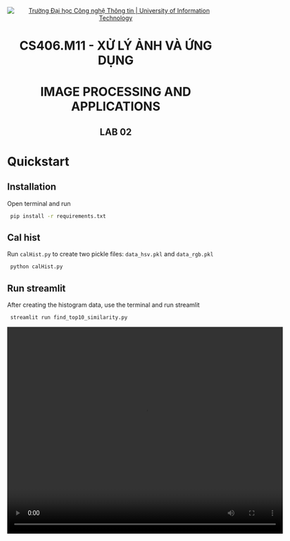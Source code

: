 <!-- Banner -->
<p align="center">
  <a href="https://www.uit.edu.vn/" title="Trường Đại học Công nghệ Thông tin" style="border: none;">
    <img src="https://i.imgur.com/WmMnSRt.png" alt="Trường Đại học Công nghệ Thông tin | University of Information Technology">
  </a>
</p>

<!-- Title -->
<h1 align="center"><b>CS406.M11 - XỬ LÝ ẢNH VÀ ỨNG DỤNG</b></h1>
<h1 align="center"><b>IMAGE PROCESSING AND APPLICATIONS</b></h1>
<h2 align="center"><b>LAB 02</b></h2>


# Quickstart
## Installation
Open terminal and run
```bash
 pip install -r requirements.txt
```
## Cal hist
Run `calHist.py` to create two pickle files: `data_hsv.pkl` and `data_rgb.pkl`
```bash
 python calHist.py
```
## Run streamlit
After creating the histogram data, use the terminal and run streamlit
```bash
 streamlit run find_top10_similarity.py
```

<video width="640" height="480" controls>
  <source src="22520189_Lab_02/turtorial.mp4" type="video/mp4">
  Your browser does not support the video tag.
</video>
